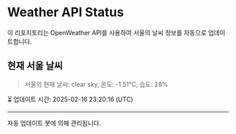 
# Weather API Status

이 리포지토리는 OpenWeather API를 사용하여 서울의 날씨 정보를 자동으로 업데이트합니다.

## 현재 서울 날씨
> 서울의 현재 날씨: clear sky, 온도: -1.51°C, 습도: 28%

⏳ 업데이트 시간: 2025-02-16 23:20:16 (UTC)

---
자동 업데이트 봇에 의해 관리됩니다.
